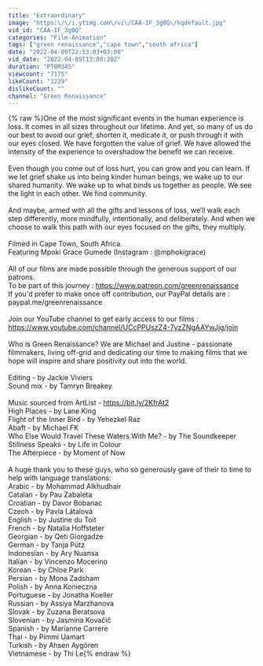 ```yaml
---
title: "Extraordinary"
image: "https:\/\/i.ytimg.com\/vi\/CAA-IF_3g0Q\/hqdefault.jpg"
vid_id: "CAA-IF_3g0Q"
categories: "Film-Animation"
tags: ["green renaissance","cape town","south africa"]
date: "2022-04-09T22:53:03+03:00"
vid_date: "2022-04-09T13:00:20Z"
duration: "PT8M34S"
viewcount: "7175"
likeCount: "1229"
dislikeCount: ""
channel: "Green Renaissance"
---
```

{% raw %}One of the most significant events in the human experience is loss. It comes in all sizes throughout our lifetime.  And yet, so many of us do our best to avoid our grief, shorten it, medicate it, or push through it with our eyes closed.  We have forgotten the value of grief. We have allowed the intensity of the experience to overshadow the benefit we can receive.  <br /><br />Even though you come out of loss hurt, you can grow and you can learn.  If we let grief shake us into being kinder human beings, we wake up to our shared humanity.  We wake up to what binds us together as people.  We see the light in each other.  We find community. <br /><br />And maybe, armed with all the gifts and lessons of loss, we’ll walk each step differently, more mindfully, intentionally, and deliberately.  And when we choose to walk this path with our eyes focused on the gifts, they multiply.<br /><br />Filmed in Cape Town, South Africa. <br />Featuring Mpoki Grace Gumede (Instagram : @mphokigrace)<br /><br />All of our films are made possible through the generous support of our patrons.<br />To be part of this journey : <a rel="nofollow" target="blank" href="https://www.patreon.com/greenrenaissance">https://www.patreon.com/greenrenaissance</a> <br />If you'd prefer to make once off contribution, our PayPal details are : paypal.me/greenrenaissance<br /><br />Join our YouTube channel to get early access to our films :<br /><a rel="nofollow" target="blank" href="https://www.youtube.com/channel/UCcPPUszZ4-7yzZNgAAYwJjg/join">https://www.youtube.com/channel/UCcPPUszZ4-7yzZNgAAYwJjg/join</a><br /><br />Who is Green Renaissance?  We are Michael and Justine - passionate filmmakers, living off-grid and dedicating our time to making films that we hope will inspire and share positivity out into the world. <br /><br />Editing - by Jackie Viviers<br />Sound mix - by Tamryn Breakey<br /><br />Music sourced from ArtList - <a rel="nofollow" target="blank" href="https://bit.ly/2KfrAt2">https://bit.ly/2KfrAt2</a><br />High Places - by Lane King<br />Flight of the Inner Bird - by Yehezkel Raz <br />Abaft - by Michael FK <br />Who Else Would Travel These Waters With Me? - by The Soundkeeper <br />Stillness Speaks - by Life in Colour <br />The Afterpiece - by Moment of Now <br /><br />A huge thank you to these guys, who so generously gave of their to time to help with language translations:<br />Arabic - by Mohammad Alkhudhair<br />Catalan - by Pau Zabaleta<br />Croatian - by Davor Bobanac<br />Czech - by Pavla Látalová<br />English - by Justine du Toit<br />French - by Natalia Hoffsteter<br />Georgian - by Qeti Giorgadze<br />German - by Tanja Pütz<br />Indonesian - by Ary Nuansa <br />Italian - by Vincenzo Mocerino<br />Korean - by Chloe Park<br />Persian - by Mona Zadsham<br />Polish - by Anna Konieczna<br />Portuguese - by Jonatha Koeller<br />Russian - by Assiya Marzhanova<br />Slovak - by Zuzana Beratsova <br />Slovenian - by Jasmina Kovačič<br />Spanish - by Marianne Carrere<br />Thai - by Pimmi Uamart<br />Turkish - by Ahsen Aygören<br />Vietnamese - by Thi Le{% endraw %}
